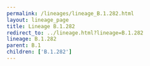 ```yaml
---
permalink: /lineages/lineage_B.1.282.html
layout: lineage_page
title: Lineage B.1.282
redirect_to: ../lineage.html?lineage=B.1.282
lineage: B.1.282
parent: B.1
children: ['B.1.282']
---
```

